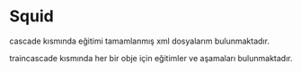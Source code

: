 # Squid 
cascade kısmında eğitimi tamamlanmış xml dosyalarım bulunmaktadır.

traincascade kısmında her bir obje için eğitimler ve aşamaları bulunmaktadır.


